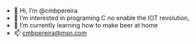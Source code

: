 - 👋 Hi, I’m @cmbpereira
- 👀 I’m interested in programing C no enable the IOT revolution,
- 🍺 I’m currently learning how to make beer at home
- 📫 cmbpereira@msn.com

<!---
cmbpereira/cmbpereira is a ✨ special ✨ repository because its `README.md` (this file) appears on your GitHub profile.
You can click the Preview link to take a look at your changes.
--->
